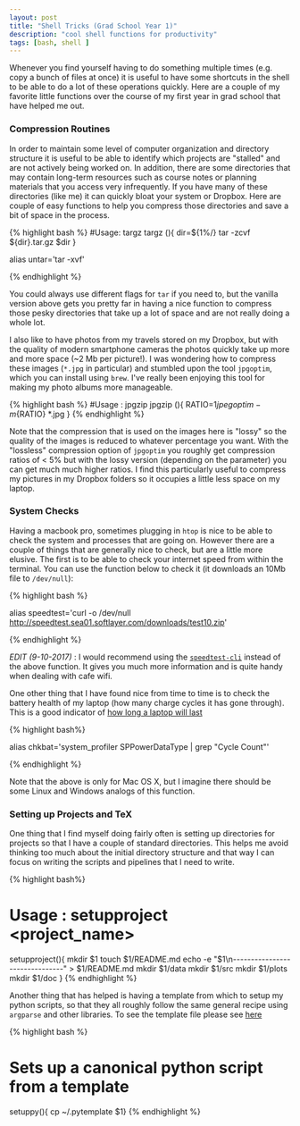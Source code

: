 ```yaml
---
layout: post
title: "Shell Tricks (Grad School Year 1)"
description: "cool shell functions for productivity"
tags: [bash, shell ]
---
```



Whenever you find yourself having to do something multiple times (e.g. copy a bunch of files at once) it is useful to have some shortcuts in the shell to be able to do a lot of these operations quickly. Here are a couple of my favorite little functions over the course of my first year in grad school that have helped me out.

### Compression Routines

In order to maintain some level of computer organization and directory structure it is useful to be able to identify which projects are "stalled" and are not actively being worked on. In addition, there are some directories that may contain long-term resources such as course notes or planning materials that you access very infrequently. If you have many of these directories (like me) it can quickly bloat your system or Dropbox. Here are couple of easy functions to help you compress those directories and save a bit of space in the process.   

{% highlight bash %}
#Usage: targz <directory>
targz (){
	dir=${1%/}
	tar -zcvf ${dir}.tar.gz $dir
}

alias untar='tar -xvf'

{% endhighlight %}


You could always use different flags for `tar` if you need to, but the vanilla version above gets you pretty far in having a nice function to compress those pesky directories that take up a lot of space and are not really doing a whole lot.

I also like to have photos from my travels stored on my Dropbox, but with the quality of modern smartphone cameras the photos quickly take up more and more space (~2 Mb per picture!). I was wondering how to compress these images (`*.jpg` in particular) and stumbled upon the tool `jpgoptim`, which you can install using `brew`.  I've really been enjoying this tool for making my photo albums more manageable.

{% highlight bash %}
#Usage : jpgzip <pct compressed>
jpgzip (){
  RATIO=$1
  jpegoptim -m${RATIO} *.jpg
}
{% endhighlight %}

Note that the compression that is used on the images here is "lossy" so the quality of the images is reduced to whatever percentage you want. With the "lossless" compression option of `jpgoptim` you roughly get compression ratios of < 5% but with the lossy version (depending on the parameter) you can get much much higher ratios. I find this particularly useful to compress my pictures in my Dropbox folders so it occupies a little less space on my laptop.

### System Checks

Having a macbook pro, sometimes plugging in `htop` is nice to be able to check the system and processes that are going on. However there are a couple of things that are generally nice to check, but are a little more elusive. The first is to be able to check your internet speed from within the terminal. You can use the function below to check it (it downloads an 10Mb file to `/dev/null`):

{% highlight bash %}

alias speedtest='curl -o /dev/null http://speedtest.sea01.softlayer.com/downloads/test10.zip'

{% endhighlight %}

*EDIT (9-10-2017)* : I would recommend using the [`speedtest-cli`](https://github.com/sivel/speedtest-cli) instead of the above function. It gives you much more information and is quite handy when dealing with cafe wifi.

One other thing that I have found nice from time to time is to check the battery health of my laptop (how many charge cycles it has gone through). This is a good indicator of [how long a laptop will last](https://support.apple.com/en-us/HT201585)

{% highlight bash%}

alias chkbat='system_profiler SPPowerDataType | grep "Cycle Count"'

{% endhighlight %}

Note that the above is only for Mac OS X, but I imagine there should be some Linux and Windows analogs of this function.


### Setting up Projects and TeX

One thing that I find myself doing fairly often is setting up directories for projects so that I have a couple of standard directories. This helps me avoid thinking too much about the initial directory structure and that way I can focus on writing the scripts and pipelines that I need to write.

{% highlight bash%}
# Usage : setupproject <project_name>
setupproject(){
	mkdir $1
	touch $1/README.md
	echo -e "$1\n-------------------------------" > $1/README.md
	mkdir $1/data
	mkdir $1/src
	mkdir $1/plots
	mkdir $1/doc
}
{% endhighlight %}

Another thing that has helped is having a template from which to setup my python scripts, so that they all roughly follow the same general recipe using `argparse` and other libraries. To see the template file please see [here](https://gist.github.com/aabiddanda/d32a75e8f14b0e471ceb6ff3c625ef1b)

{% highlight bash %}
  # Sets up a canonical python script from a template
  setuppy(){ cp ~/.pytemplate $1}
{% endhighlight %}
